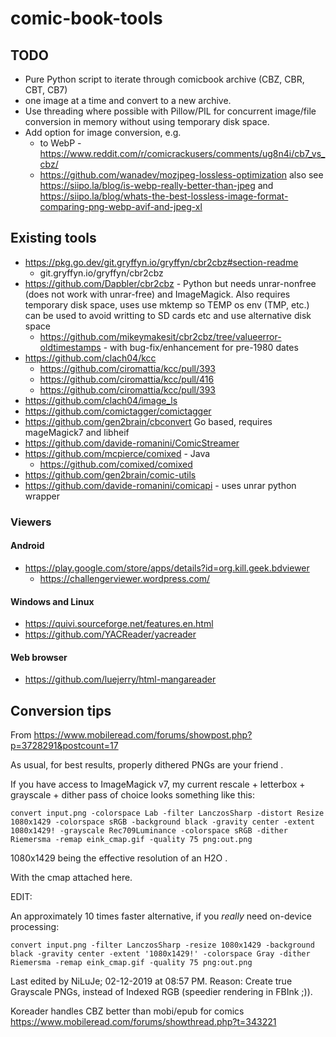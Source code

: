 # comic-book-tools

## TODO

  * Pure Python script to iterate through comicbook archive (CBZ, CBR, CBT, CB7)
  * one image at a time and convert to a new archive.
  * Use threading where possible with Pillow/PIL for concurrent image/file conversion in memory without using temporary disk space.
  * Add option for image conversion, e.g.
      * to WebP - https://www.reddit.com/r/comicrackusers/comments/ug8n4i/cb7_vs_cbz/
      * https://github.com/wanadev/mozjpeg-lossless-optimization also see https://siipo.la/blog/is-webp-really-better-than-jpeg and https://siipo.la/blog/whats-the-best-lossless-image-format-comparing-png-webp-avif-and-jpeg-xl

## Existing tools

  * https://pkg.go.dev/git.gryffyn.io/gryffyn/cbr2cbz#section-readme
      * git.gryffyn.io/gryffyn/cbr2cbz
  * https://github.com/Dapbler/cbr2cbz - Python but needs unrar-nonfree (does not work with unrar-free) and ImageMagick. Also requires temporary disk space, uses use mktemp so TEMP os env (TMP, etc.) can be used to avoid writting to SD cards etc and use alternative disk space
      * https://github.com/mikeymakesit/cbr2cbz/tree/valueerror-oldtimestamps - with bug-fix/enhancement for pre-1980 dates
  * https://github.com/clach04/kcc
      * https://github.com/ciromattia/kcc/pull/393
      * https://github.com/ciromattia/kcc/pull/416
      * https://github.com/ciromattia/kcc/pull/393
  * https://github.com/clach04/image_ls
  * https://github.com/comictagger/comictagger
  * https://github.com/gen2brain/cbconvert Go based, requires mageMagick7 and libheif
  * https://github.com/davide-romanini/ComicStreamer
  * https://github.com/mcpierce/comixed - Java
    * https://github.com/comixed/comixed
  * https://github.com/gen2brain/comic-utils
  * https://github.com/davide-romanini/comicapi - uses unrar python wrapper

### Viewers

#### Android

  * https://play.google.com/store/apps/details?id=org.kill.geek.bdviewer
      * https://challengerviewer.wordpress.com/

#### Windows and Linux

  * https://quivi.sourceforge.net/features.en.html
  * https://github.com/YACReader/yacreader

#### Web browser

  * https://github.com/luejerry/html-mangareader

## Conversion tips

From https://www.mobileread.com/forums/showpost.php?p=3728291&postcount=17

As usual, for best results, properly dithered PNGs are your friend .

If you have access to ImageMagick v7, my current rescale + letterbox + grayscale + dither pass of choice looks something like this:

    convert input.png -colorspace Lab -filter LanczosSharp -distort Resize 1080x1429 -colorspace sRGB -background black -gravity center -extent 1080x1429! -grayscale Rec709Luminance -colorspace sRGB -dither Riemersma -remap eink_cmap.gif -quality 75 png:out.png

1080x1429 being the effective resolution of an H2O .

With the cmap attached here.

EDIT:

An approximately 10 times faster alternative, if you *really* need on-device processing:

    convert input.png -filter LanczosSharp -resize 1080x1429 -background black -gravity center -extent '1080x1429!' -colorspace Gray -dither Riemersma -remap eink_cmap.gif -quality 75 png:out.png

Last edited by NiLuJe; 02-12-2019 at 08:57 PM. Reason: Create true Grayscale PNGs, instead of Indexed RGB (speedier rendering in FBInk ;)). 


Koreader handles CBZ better than mobi/epub for comics https://www.mobileread.com/forums/showthread.php?t=343221
